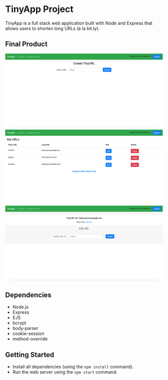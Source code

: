 # TinyApp Project

TinyApp is a full stack web application built with Node and Express that allows users to shorten long URLs (à la bit.ly).

## Final Product

!["Screenshot of page to create a new TinyURL"](https://github.com/rchen1996/tinyapp/blob/master/docs/create-new-url.png?raw=true)
!["Screenshot of URLs page, specific to each user"](https://github.com/rchen1996/tinyapp/blob/master/docs/my-urls-page.png?raw=true)
!["Screenshot of the page for a specific TinyURL"](https://github.com/rchen1996/tinyapp/blob/master/docs/shortURL.png?raw=true)

## Dependencies

- Node.js
- Express
- EJS
- bcrypt
- body-parser
- cookie-session
- method-override

## Getting Started

- Install all dependencies (using the `npm install` command).
- Run the web server using the `npm start` command.